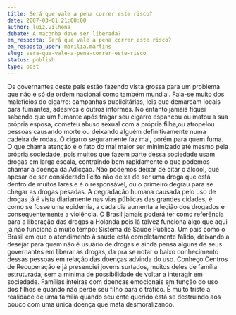 ```yaml
---
title: Será que vale a pena correr este risco?
date: 2007-03-01 21:00:00
author: luiz.vilhena
debate: A maconha deve ser liberada?
em_resposta: Será que vale a pena correr este risco?
em_resposta_user: marilia.martins
slug: sera-que-vale-a-pena-correr-este-risco
status: publish 
type: post
---
```


Os governantes deste país estão fazendo vista grossa para um problema que não é só de ordem nacional como também mundial. Fala-se muito dos malefícios do cigarro: campanhas publicitárias, leis que demarcam locais para fumantes, adesivos e outros informes. No entanto jamais fiquei sabendo que um fumante após tragar seu cigarro espancou ou matou a sua própria esposa, cometeu abuso sexual com a própria filha,ou atropelou pessoas causando morte ou deixando alguém definitivamente numa cadeira de rodas. O cigarro seguramente faz mal, porém para quem fuma. O que chama atenção é o fato do mal maior ser minimizado até mesmo pela própria sociedade, pois muitos que fazem parte dessa sociedade usam drogas em larga escala, contraindo bem rapidamente o que podemos chamar a doença da Adicção. Não podemos deixar de citar o álcool, que apesar de ser considerado lícito não deixa de ser uma droga que está dentro de muitos lares e é o responsável, ou o primeiro degrau para se chegar as drogas pesadas. A degradação humana causada pelo uso de drogas já é vista diariamente nas vias públicas das grandes cidades, é como se fosse uma epidemia, a cada dia aumenta a legião dos drogados e consequentemente a violência. O Brasil jamais poderá ter como referência para a liberação das drogas a Holanda pois lá talvez funciona algo que aqui já não funciona a muito tempo: Sistema de Saúde Pública. Um país como o Brasil em que o atendimento à saúde está completamente falido, deixando a desejar para quem não é usuário de drogas e ainda pensa alguns de seus governantes em liberar as drogas, da pra se notar o baixo conhecimento dessas pessoas em relação das doenças advinda do uso. Conheço Centros de Recuperação e já presenciei jovens surtados, muitos deles de família estruturada, sem a mínima de possibilidade de voltar a interagir em sociedade. Famílias inteiras com doenças emocionais em função do uso dos filhos e quando não perde seu filho para o tráfico. É muito triste a realidade de uma família quando seu ente querido está se destruíndo aos pouco com uma única doença que mata desmoralizando.
